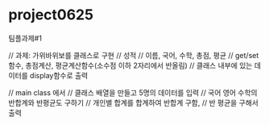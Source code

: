 # project0625
팀플과제#1

// 과제: 가위바위보를 클래스로 구현
// 성적
// 이름, 국어, 수학, 총점, 평균
// get/set 함수, 총점계산, 평균계산함수(소수점 이하 2자리에서 반올림)
// 클래스 내부에 있는 데이터를 display함수로 출력

// main class 에서
// 클래스 배열을 만들고 5명의 데이터를 입력
// 국어 영어 수학의 반합계와 반평균도 구하기
// 개인별 합계를 합계하여 반합계 구함,
// 반 평균을 구해서 출력
